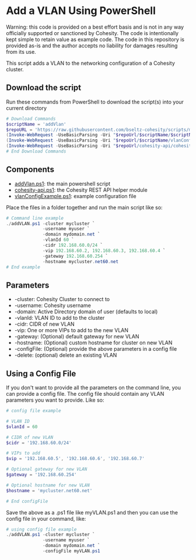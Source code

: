 # Add a VLAN Using PowerShell

Warning: this code is provided on a best effort basis and is not in any way officially supported or sanctioned by Cohesity. The code is intentionally kept simple to retain value as example code. The code in this repository is provided as-is and the author accepts no liability for damages resulting from its use.

This script adds a VLAN to the networking configuration of a Cohesity cluster.  

## Download the script

Run these commands from PowerShell to download the script(s) into your current directory

```powershell
# Download Commands
$scriptName = 'addVlan'
$repoURL = 'https://raw.githubusercontent.com/bseltz-cohesity/scripts/master/powershell'
(Invoke-WebRequest -UseBasicParsing -Uri "$repoUrl/$scriptName/$scriptName.ps1").content | Out-File "$scriptName.ps1"; (Get-Content "$scriptName.ps1") | Set-Content "$scriptName.ps1"
(Invoke-WebRequest -UseBasicParsing -Uri "$repoUrl/$scriptName/vlanConfigExample.ps1").content | Out-File "vlanConfigExample.ps1"; (Get-Content "vlanConfigExample.ps1") | Set-Content "vlanConfigExample.ps1"
(Invoke-WebRequest -UseBasicParsing -Uri "$repoUrl/cohesity-api/cohesity-api.ps1").content | Out-File cohesity-api.ps1; (Get-Content cohesity-api.ps1) | Set-Content cohesity-api.ps1
# End Download Commands
```

## Components

* [addVlan.ps1](https://raw.githubusercontent.com/bseltz-cohesity/scripts/master/powershell/addVlan/addVlan.ps1): the main powershell script
* [cohesity-api.ps1](https://raw.githubusercontent.com/bseltz-cohesity/scripts/master/powershell/cohesity-api/cohesity-api.ps1): the Cohesity REST API helper module
* [vlanConfigExample.ps1](https://raw.githubusercontent.com/bseltz-cohesity/scripts/master/powershell/addVlan/vlanConfigExample.ps1): example configuration file

Place the files in a folder together and run the main script like so:

```powershell
# Command line example
./addVLAN.ps1 -cluster mycluster `
              -username myuser `
              -domain mydomain.net `
              -vlanId 60 `
              -cidr 192.168.60.0/24 `
              -vip 192.168.60.2, 192.168.60.3, 192.168.60.4 `
              -gateway 192.168.60.254 `
              -hostname mycluster.net60.net
# End example
```

## Parameters

* -cluster: Cohesity Cluster to connect to
* -username: Cohesity username
* -domain: Active Directory domain of user (defaults to local)
* -vlanId: VLAN ID to add to the cluster
* -cidr: CIDR of new VLAN
* -vip: One or more VIPs to add to the new VLAN
* -gateway: (Optional) default gateway for new VLAN
* -hostname: (Optional) custom hostname for cluster on new VLAN
* -configFile: (Optional) provide the above parameters in a config file
* -delete: (optional) delete an existing VLAN

## Using a Config File

If you don't want to provide all the parameters on the command line, you can provide a config file. The config file should contain any VLAN parameters you want to provide. Like so:

```powershell
# config file example

# VLAN ID
$vlanId = 60

# CIDR of new VLAN
$cidr = '192.168.60.0/24'

# VIPs to add
$vip = '192.168.60.5', '192.168.60.6', '192.168.60.7'

# Optional gateway for new VLAN
$gateway = '192.168.60.254'

# Optional hostname for new VLAN
$hostname = 'mycluster.net60.net'

# End configFile
```

Save the above as a .ps1 file like myVLAN.ps1 and then you can use the config file in your command, like:

```powershell
# using config file example
./addVLAN.ps1 -cluster mycluster `
              -username myuser `
              -domain mydomain.net `
              -configFile myVLAN.ps1
```
